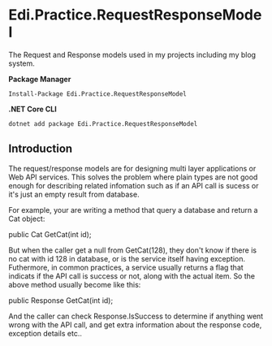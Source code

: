 # Edi.Practice.RequestResponseModel
The Request and Response models used in my projects including my blog system.

**Package Manager**
```
Install-Package Edi.Practice.RequestResponseModel
```

**.NET Core CLI**
```
dotnet add package Edi.Practice.RequestResponseModel
```

## Introduction

The request/response models are for designing multi layer applications or Web API services. This solves the problem where plain types are not good enough for describing related infomation such as if an API call is sucess or it's just an empty result from database.

For example, your are writing a method that query a database and return a Cat object:

public Cat GetCat(int id);

But when the caller get a null from GetCat(128), they don't know if there is no cat with id 128 in database, or is the service itself having exception. Futhermore, in common practices, a service usually returns a flag that indicats if the API call is success or not, along with the actual item. So the above method usually become like this:

public Response<Cat> GetCat(int id);

And the caller can check Response.IsSuccess to determine if anything went wrong with the API call, and get extra information about the response code, exception details etc..
